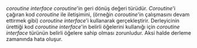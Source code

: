 _coroutine interface_ _coroutine_'in geri dönüş değeri türüdür. _Coroutine_'i çağıran kod _coroutine_ ile iletişimini, (örneğin _coroutine_'in çalışmasını devam ettirmek gibi) _coroutine interface_'i kullanarak gerçekleştirir. Derleyicinin ürettiği kod _coroutine interface_'in belirli öğelerini kullanığı için _coroutine interface_ türünün belirli öğelere sahip olması zorunludur. Aksi halde derleme zamanında hata oluşur.
